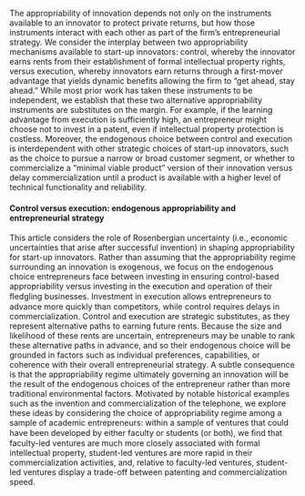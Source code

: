 The appropriability of innovation depends not only on the instruments available to an innovator to protect private returns, but how those instruments interact with each other as part of the firm’s entrepreneurial strategy. We consider the interplay between two appropriability mechanisms available to start-up innovators: control, whereby the innovator earns rents from their establishment of formal intellectual property rights, versus execution, whereby innovators earn returns through a first-mover advantage that yields dynamic benefits allowing the firm to “get ahead, stay ahead.” While most prior work has taken these instruments to be independent, we establish that these two alternative appropriability instruments are substitutes on the margin. For example, if the learning advantage from execution is sufficiently high, an entrepreneur might choose not to invest in a patent, even if intellectual property protection is costless. Moreover, the endogenous choice between control and execution is interdependent with other strategic choices of start-up innovators, such as the choice to pursue a narrow or broad customer segment, or whether to commercialize a “minimal viable product” version of their innovation versus delay commercialization until a product is available with a higher level of technical functionality and reliability.

#### Control versus execution: endogenous appropriability and entrepreneurial strategy
This article considers the role of Rosenbergian uncertainty (i.e., economic uncertainties that arise after successful invention) in shaping appropriability for start-up innovators. Rather than assuming that the appropriability regime surrounding an innovation is exogenous, we focus on the endogenous choice entrepreneurs face between investing in ensuring control-based appropriability versus investing in the execution and operation of their ﬂedgling businesses. Investment in execution allows entrepreneurs to advance more quickly than competitors, while control requires delays in commercialization. Control and execution are strategic substitutes, as they represent alternative paths to earning future rents. Because the size and likelihood of these rents are uncertain, entrepreneurs may be unable to rank these alternative paths in advance, and so their endogenous choice will be grounded in factors such as individual preferences, capabilities, or coherence with their overall entrepreneurial strategy. A subtle consequence is that the appropriability regime ultimately governing an innovation will be the result of the endogenous choices of the entrepreneur rather than more traditional environmental factors. Motivated by notable historical examples such as the invention and commercialization of the telephone, we explore these ideas by considering the choice of appropriability regime among a sample of academic entrepreneurs: within a sample of ventures that could have been developed by either faculty or students (or both), we ﬁnd that faculty-led ventures are much more closely associated with formal intellectual property, student-led ventures are more rapid in their commercialization activities, and, relative to faculty-led ventures, student-led ventures display a trade-off between patenting and commercialization speed.